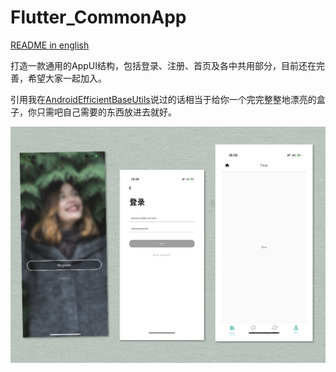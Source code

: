 # Flutter_CommonApp

[README in english](README-EN.md)

打造一款通用的AppUI结构，包括登录、注册、首页及各中共用部分，目前还在完善，希望大家一起加入。

引用我在[AndroidEfficientBaseUtils](https://github.com/MeandNi/AndroidEfficientBaseUtils)说过的话相当于给你一个完完整整地漂亮的盒子，你只需吧自己需要的东西放进去就好。



![Login UI Flutter](./show/appshow.jpg)